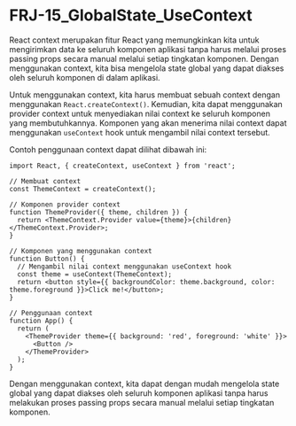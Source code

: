 # FRJ-15_GlobalState_UseContext

React context merupakan fitur React yang memungkinkan kita untuk mengirimkan data ke seluruh komponen aplikasi tanpa harus melalui proses passing props secara manual melalui setiap tingkatan komponen. Dengan menggunakan context, kita bisa mengelola state global yang dapat diakses oleh seluruh komponen di dalam aplikasi.

Untuk menggunakan context, kita harus membuat sebuah context dengan menggunakan `React.createContext()`. Kemudian, kita dapat menggunakan provider context untuk menyediakan nilai context ke seluruh komponen yang membutuhkannya. Komponen yang akan menerima nilai context dapat menggunakan `useContext` hook untuk mengambil nilai context tersebut.

Contoh penggunaan context dapat dilihat dibawah ini:

    import React, { createContext, useContext } from 'react';

    // Membuat context
    const ThemeContext = createContext();

    // Komponen provider context
    function ThemeProvider({ theme, children }) {
      return <ThemeContext.Provider value={theme}>{children}</ThemeContext.Provider>;
    }

    // Komponen yang menggunakan context
    function Button() {
      // Mengambil nilai context menggunakan useContext hook
      const theme = useContext(ThemeContext);
      return <button style={{ backgroundColor: theme.background, color: theme.foreground }}>Click me!</button>;
    }

    // Penggunaan context
    function App() {
      return (
        <ThemeProvider theme={{ background: 'red', foreground: 'white' }}>
          <Button />
        </ThemeProvider>
      );
    }
    
Dengan menggunakan context, kita dapat dengan mudah mengelola state global yang dapat diakses oleh seluruh komponen aplikasi tanpa harus melakukan proses passing props secara manual melalui setiap tingkatan komponen.

